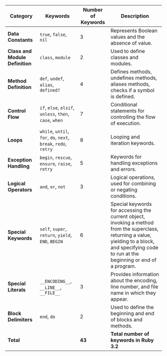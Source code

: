 | **Category**                  | **Keywords**                                           | **Number of Keywords** | **Description**                                                                                                 |
|-------------------------------|--------------------------------------------------------|------------------------|-----------------------------------------------------------------------------------------------------------------|
| **Data Constants**            | `true`, `false`, `nil`                                 | 3                      | Represents Boolean values and the absence of value.                                                             |
| **Class and Module Definition** | `class`, `module`                                    | 2                      | Used to define classes and modules.                                                                             |
| **Method Definition**         | `def`, `undef`, `alias`, `defined?`                    | 4                      | Defines methods, undefines methods, aliases methods, checks if a symbol is defined.                             |
| **Control Flow**              | `if`, `else`, `elsif`, `unless`, `then`, `case`, `when` | 7                      | Conditional statements for controlling the flow of execution.                                                   |
| **Loops**                     | `while`, `until`, `for`, `do`, `next`, `break`, `redo`, `retry` | 8               | Looping and iteration keywords.                                                                                 |
| **Exception Handling**        | `begin`, `rescue`, `ensure`, `raise`, `retry`          | 5                      | Keywords for handling exceptions and errors.                                                                    |
| **Logical Operators**         | `and`, `or`, `not`                                     | 3                      | Logical operations, used for combining or negating conditions.                                                  |
| **Special Keywords**          | `self`, `super`, `return`, `yield`, `END`, `BEGIN`     | 6                      | Special keywords for accessing the current object, invoking a method from the superclass, returning a value, yielding to a block, and specifying code to run at the beginning or end of a program. |
| **Special Literals**          | `__ENCODING__`, `__LINE__`, `__FILE__`                 | 3                      | Provides information about the encoding, line number, and file name in which they appear.                       |
| **Block Delimiters**          | `end`, `do`                                            | 2                      | Used to define the beginning and end of blocks and methods.                                                     |
| **Total**                     |                                                        | **43**                 | **Total number of keywords in Ruby 3.2**                                                                           |

